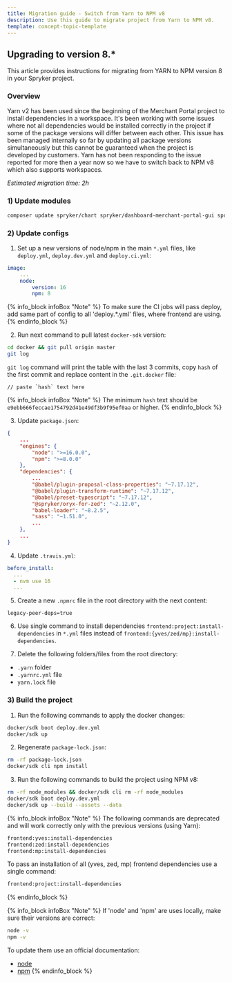 ```yaml
---
title: Migration guide - Switch from Yarn to NPM v8
description: Use this guide to migrate project from Yarn to NPM v8.
template: concept-topic-template
---
```


## Upgrading to version 8.*

This article provides instructions for migrating from YARN to NPM version 8 in your Spryker project.

### Overview

Yarn v2 has been used since the beginning of the Merchant Portal project to install dependencies in a workspace.
It's been working with some issues where not all dependencies would be installed correctly in the project if some of the package versions will differ between each other.
This issue has been managed internally so far by updating all package versions simultaneously but this cannot be guaranteed when the project is developed by customers.
Yarn has not been responding to the issue reported for more then a year now so we have to switch back to NPM v8 which also supports workspaces.

*Estimated migration time: 2h*

### 1) Update modules

```bash
composer update spryker/chart spryker/dashboard-merchant-portal-gui spryker/discount spryker/gui spryker/gui-table spryker/merchant-profile-merchant-portal-gui spryker/product-merchant-portal-gui spryker/product-offer-merchant-portal-gui spryker/product-relation-gui spryker/sales-merchant-portal-gui spryker/security-merchant-portal-gui spryker/state-machine spryker/user-merchant-portal-gui spryker/zed-ui spryker-shop/product-review-widget spryker-shop/shop-ui
```

### 2) Update configs

1. Set up a new versions of node/npm in the main `*.yml` files, like `deploy.yml`, `deploy.dev.yml` and `deploy.ci.yml`:

```yaml
image:
    ...
    node:
        version: 16
        npm: 8
```

{% info_block infoBox "Note" %}
To make sure the CI jobs will pass deploy, add same part of config to all 'deploy.*.yml' files, where frontend are using.
{% endinfo_block %}

2. Run next command to pull latest `docker-sdk` version:

```bash
cd docker && git pull origin master
git log
```

`git log` command will print the table with the last 3 commits, copy `hash` of the first commit and replace content in the `.git.docker` file:

```text
// paste `hash` text here
```

{% info_block infoBox "Note" %}
The minimum `hash` text should be `e9ebb666feccae1754792d41e49df3b9f95ef0aa` or higher.
{% endinfo_block %}

3. Update `package.json`:

```json
{
    ...
    "engines": {
        "node": ">=16.0.0",
        "npm": ">=8.0.0"
    },
    "dependencies": {
        ...
        "@babel/plugin-proposal-class-properties": "~7.17.12",
        "@babel/plugin-transform-runtime": "~7.17.12",
        "@babel/preset-typescript": "~7.17.12",
        "@spryker/oryx-for-zed": "~2.12.0",
        "babel-loader": "~8.2.5",
        "sass": "~1.51.0",
        ...
    },
    ...
}
```

4. Update `.travis.yml`:

```yaml
before_install:
  ...
  - nvm use 16
  ...
```

5. Create a new `.npmrc` file in the root directory with the next content: 

```text
legacy-peer-deps=true
```

6. Use single command to install dependencies `frontend:project:install-dependencies` in `*.yml` files instead of `frontend:{yves/zed/mp}:install-dependencies`.

7. Delete the following folders/files from the root directory:

- `.yarn` folder
- `.yarnrc.yml` file
- `yarn.lock` file

### 3) Build the project

1. Run the following commands to apply the docker changes:

```bash
docker/sdk boot deploy.dev.yml
docker/sdk up
```

2. Regenerate `package-lock.json`: 

```bash
rm -rf package-lock.json
docker/sdk cli npm install
```

3. Run the following commands to build the project using NPM v8:

```bash
rm -rf node_modules && docker/sdk cli rm -rf node_modules
docker/sdk boot deploy.dev.yml
docker/sdk up --build --assets --data
```

{% info_block infoBox "Note" %}
The following commands are deprecated and will work correctly only with the previous versions (using Yarn):

```bash
frontend:yves:install-dependencies
frontend:zed:install-dependencies
frontend:mp:install-dependencies
```

To pass an installation of all (yves, zed, mp) frontend dependencies use a single command: 

```bash
frontend:project:install-dependencies
```
{% endinfo_block %}

{% info_block infoBox "Note" %}
If 'node' and 'npm' are uses locally, make sure their versions are correct:

```bash
node -v
npm -v
```

To update them use an official documentation:

- [node](https://nodejs.org/en/download/package-manager)
- [npm](https://docs.npmjs.com/try-the-latest-stable-version-of-npm)
{% endinfo_block %}
